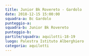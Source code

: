 ```yaml
---
title: Junior Bk Rovereto - Gardolo
date: 2018-12-15 15:00:00
squadra-a: Bc Gardolo
punteggio-a: 
squadra-b: Junior Bk Rovereto
punteggio-b: 
partite/squadra: aquilotti-18-19
luogo: Palestra Istituto Alberghiero
categoria: aquilotti
---
```

